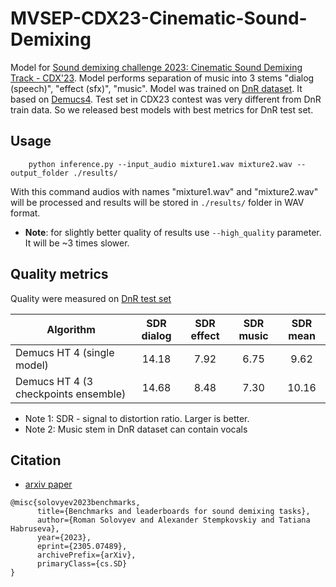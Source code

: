 # MVSEP-CDX23-Cinematic-Sound-Demixing

Model for [Sound demixing challenge 2023: Cinematic Sound Demixing Track - CDX'23](https://www.aicrowd.com/challenges/sound-demixing-challenge-2023). Model performs separation of music into 3 stems "dialog (speech)", "effect (sfx)", "music". Model was trained on [DnR dataset](https://zenodo.org/record/5574713).  It based on [Demucs4](https://github.com/facebookresearch/demucs). Test set in CDX23 contest was very different from DnR train data. So we released best models with best metrics for DnR test set. 

## Usage

```
    python inference.py --input_audio mixture1.wav mixture2.wav --output_folder ./results/
```

With this command audios with names "mixture1.wav" and "mixture2.wav" will be processed and results will be stored in `./results/` folder in WAV format.

* **Note**: for slightly better quality of results use `--high_quality` parameter. It will be ~3 times slower.

## Quality metrics

Quality were measured on [DnR test set](https://zenodo.org/record/5574713)

| Algorithm     | SDR dialog  | SDR effect  | SDR music  | SDR mean |
| ------------- |:---------:|:----------:|:----------:|:----------:|
| Demucs HT 4 (single model)   | 14.18   | 7.92    | 6.75     | 9.62     |
| Demucs HT 4 (3 checkpoints ensemble)   | 14.68   | 8.48    | 7.30     | 10.16     |

* Note 1: SDR - signal to distortion ratio. Larger is better.
* Note 2: Music stem in DnR dataset can contain vocals

## Citation

* [arxiv paper](https://arxiv.org/abs/2305.07489)

```
@misc{solovyev2023benchmarks,
      title={Benchmarks and leaderboards for sound demixing tasks}, 
      author={Roman Solovyev and Alexander Stempkovskiy and Tatiana Habruseva},
      year={2023},
      eprint={2305.07489},
      archivePrefix={arXiv},
      primaryClass={cs.SD}
}
```
